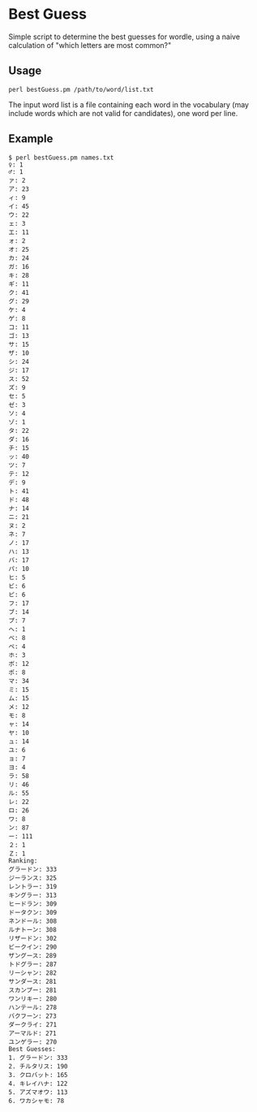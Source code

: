 # Best Guess

Simple script to determine the best guesses for wordle, using a naive calculation of "which letters are most common?"


## Usage

```shell
perl bestGuess.pm /path/to/word/list.txt
```

The input word list is a file containing each word in the vocabulary (may include words which are not valid for candidates), one word per line.

## Example

```shell
$ perl bestGuess.pm names.txt
♀: 1
♂: 1
ァ: 2
ア: 23
ィ: 9
イ: 45
ウ: 22
ェ: 3
エ: 11
ォ: 2
オ: 25
カ: 24
ガ: 16
キ: 28
ギ: 11
ク: 41
グ: 29
ケ: 4
ゲ: 8
コ: 11
ゴ: 13
サ: 15
ザ: 10
シ: 24
ジ: 17
ス: 52
ズ: 9
セ: 5
ゼ: 3
ソ: 4
ゾ: 1
タ: 22
ダ: 16
チ: 15
ッ: 40
ツ: 7
テ: 12
デ: 9
ト: 41
ド: 48
ナ: 14
ニ: 21
ヌ: 2
ネ: 7
ノ: 17
ハ: 13
バ: 17
パ: 10
ヒ: 5
ビ: 6
ピ: 6
フ: 17
ブ: 14
プ: 7
ヘ: 1
ベ: 8
ペ: 4
ホ: 3
ボ: 12
ポ: 8
マ: 34
ミ: 15
ム: 15
メ: 12
モ: 8
ャ: 14
ヤ: 10
ュ: 14
ユ: 6
ョ: 7
ヨ: 4
ラ: 58
リ: 46
ル: 55
レ: 22
ロ: 26
ワ: 8
ン: 87
ー: 111
２: 1
Ｚ: 1
Ranking:
グラードン: 333
ジーランス: 325
レントラー: 319
キングラー: 313
ヒードラン: 309
ドータクン: 309
ネンドール: 308
ルナトーン: 308
リザードン: 302
ビークイン: 290
ザングース: 289
トドグラー: 287
リーシャン: 282
サンダース: 281
スカンプー: 281
ワンリキー: 280
ハンテール: 278
バクフーン: 273
ダークライ: 271
アーマルド: 271
ユンゲラー: 270
Best Guesses:
1. グラードン: 333
2. チルタリス: 190
3. クロバット: 165
4. キレイハナ: 122
5. アズマオウ: 113
6. ワカシャモ: 78
```
